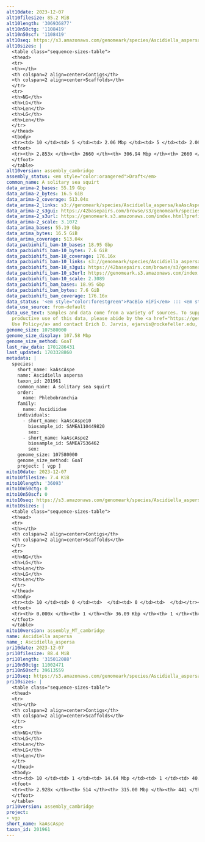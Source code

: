 ```yaml
---
alt10date: 2023-12-07
alt10filesize: 85.2 MiB
alt10length: '306936877'
alt10n50ctg: '1108419'
alt10n50scf: '1108419'
alt10seq: https://s3.amazonaws.com/genomeark/species/Ascidiella_aspersa/kaAscAspe10/assembly_cambridge/kaAscAspe10.alt.asm.20231207.fasta.gz
alt10sizes: |
  <table class="sequence-sizes-table">
  <thead>
  <tr>
  <th></th>
  <th colspan=2 align=center>Contigs</th>
  <th colspan=2 align=center>Scaffolds</th>
  </tr>
  <tr>
  <th>NG</th>
  <th>LG</th>
  <th>Len</th>
  <th>LG</th>
  <th>Len</th>
  </tr>
  </thead>
  <tbody>
  <tr><td> 10 </td><td> 5 </td><td> 2.06 Mbp </td><td> 5 </td><td> 2.06 Mbp </td></tr><tr><td> 20 </td><td> 10 </td><td> 1.71 Mbp </td><td> 10 </td><td> 1.71 Mbp </td></tr><tr><td> 30 </td><td> 17 </td><td> 1.47 Mbp </td><td> 17 </td><td> 1.47 Mbp </td></tr><tr><td> 40 </td><td> 26 </td><td> 1.24 Mbp </td><td> 26 </td><td> 1.24 Mbp </td></tr><tr style="background-color:#cccccc;"><td> 50 </td><td> 35 </td><td> 1.11 Mbp </td><td> 35 </td><td> 1.11 Mbp </td></tr><tr><td> 60 </td><td> 45 </td><td> 1.02 Mbp </td><td> 45 </td><td> 1.02 Mbp </td></tr><tr><td> 70 </td><td> 56 </td><td> 0.96 Mbp </td><td> 56 </td><td> 0.96 Mbp </td></tr><tr><td> 80 </td><td> 67 </td><td> 0.88 Mbp </td><td> 67 </td><td> 0.88 Mbp </td></tr><tr><td> 90 </td><td> 80 </td><td> 0.82 Mbp </td><td> 80 </td><td> 0.82 Mbp </td></tr><tr><td> 100 </td><td> 94 </td><td> 0.76 Mbp </td><td> 94 </td><td> 0.76 Mbp </td></tr></tbody>
  <tfoot>
  <tr><th> 2.853x </th><th> 2660 </th><th> 306.94 Mbp </th><th> 2660 </th><th> 306.94 Mbp </th></tr>
  </tfoot>
  </table>
alt10version: assembly_cambridge
assembly_status: <em style="color:orangered">Draft</em>
common_name: A solitary sea squirt
data_arima-2_bases: 55.19 Gbp
data_arima-2_bytes: 16.5 GiB
data_arima-2_coverage: 513.04x
data_arima-2_links: s3://genomeark/species/Ascidiella_aspersa/kaAscAspe2/genomic_data/arima/<br>
data_arima-2_s3gui: https://42basepairs.com/browse/s3/genomeark/species/Ascidiella_aspersa/kaAscAspe2/genomic_data/arima/
data_arima-2_s3url: https://genomeark.s3.amazonaws.com/index.html?prefix=species/Ascidiella_aspersa/kaAscAspe2/genomic_data/arima/
data_arima-2_scale: 3.1072
data_arima_bases: 55.19 Gbp
data_arima_bytes: 16.5 GiB
data_arima_coverage: 513.04x
data_pacbiohifi_bam-10_bases: 18.95 Gbp
data_pacbiohifi_bam-10_bytes: 7.6 GiB
data_pacbiohifi_bam-10_coverage: 176.16x
data_pacbiohifi_bam-10_links: s3://genomeark/species/Ascidiella_aspersa/kaAscAspe10/genomic_data/pacbio_hifi/<br>
data_pacbiohifi_bam-10_s3gui: https://42basepairs.com/browse/s3/genomeark/species/Ascidiella_aspersa/kaAscAspe10/genomic_data/pacbio_hifi/
data_pacbiohifi_bam-10_s3url: https://genomeark.s3.amazonaws.com/index.html?prefix=species/Ascidiella_aspersa/kaAscAspe10/genomic_data/pacbio_hifi/
data_pacbiohifi_bam-10_scale: 2.3089
data_pacbiohifi_bam_bases: 18.95 Gbp
data_pacbiohifi_bam_bytes: 7.6 GiB
data_pacbiohifi_bam_coverage: 176.16x
data_status: '<em style="color:forestgreen">PacBio HiFi</em> ::: <em style="color:forestgreen">Arima</em>'
data_use_source: from-default
data_use_text: Samples and data come from a variety of sources. To support fair and
  productive use of this data, please abide by the <a href="https://genome10k.soe.ucsc.edu/data-use-policies/">Data
  Use Policy</a> and contact Erich D. Jarvis, ejarvis@rockefeller.edu, with any questions.
genome_size: 107580000
genome_size_display: 107.58 Mbp
genome_size_method: GoaT
last_raw_data: 1701286431
last_updated: 1703328860
metadata: |
  species:
    short_name: kaAscAspe
    name: Ascidiella aspersa
    taxon_id: 201961
    common_name: A solitary sea squirt
    order:
      name: Phlebobranchia
    family:
      name: Ascidiidae
    individuals:
      - short_name: kaAscAspe10
        biosample_id: SAMEA110449820
        sex:
      - short_name: kaAscAspe2
        biosample_id: SAMEA7536462
        sex:
    genome_size: 107580000
    genome_size_method: GoaT
    project: [ vgp ]
mito10date: 2023-12-07
mito10filesize: 7.4 KiB
mito10length: '36093'
mito10n50ctg: 0
mito10n50scf: 0
mito10seq: https://s3.amazonaws.com/genomeark/species/Ascidiella_aspersa/kaAscAspe10/assembly_MT_cambridge/kaAscAspe10.MT.20231207.fasta.gz
mito10sizes: |
  <table class="sequence-sizes-table">
  <thead>
  <tr>
  <th></th>
  <th colspan=2 align=center>Contigs</th>
  <th colspan=2 align=center>Scaffolds</th>
  </tr>
  <tr>
  <th>NG</th>
  <th>LG</th>
  <th>Len</th>
  <th>LG</th>
  <th>Len</th>
  </tr>
  </thead>
  <tbody>
  <tr><td> 10 </td><td> 0 </td><td>  </td><td> 0 </td><td>  </td></tr><tr><td> 20 </td><td> 0 </td><td>  </td><td> 0 </td><td>  </td></tr><tr><td> 30 </td><td> 0 </td><td>  </td><td> 0 </td><td>  </td></tr><tr><td> 40 </td><td> 0 </td><td>  </td><td> 0 </td><td>  </td></tr><tr style="background-color:#cccccc;"><td> 50 </td><td> 0 </td><td style="background-color:#ff8888;">  </td><td> 0 </td><td style="background-color:#ff8888;">  </td></tr><tr><td> 60 </td><td> 0 </td><td>  </td><td> 0 </td><td>  </td></tr><tr><td> 70 </td><td> 0 </td><td>  </td><td> 0 </td><td>  </td></tr><tr><td> 80 </td><td> 0 </td><td>  </td><td> 0 </td><td>  </td></tr><tr><td> 90 </td><td> 0 </td><td>  </td><td> 0 </td><td>  </td></tr><tr><td> 100 </td><td> 0 </td><td>  </td><td> 0 </td><td>  </td></tr></tbody>
  <tfoot>
  <tr><th> 0.000x </th><th> 1 </th><th> 36.09 Kbp </th><th> 1 </th><th> 36.09 Kbp </th></tr>
  </tfoot>
  </table>
mito10version: assembly_MT_cambridge
name: Ascidiella aspersa
name_: Ascidiella_aspersa
pri10date: 2023-12-07
pri10filesize: 88.4 MiB
pri10length: '315012088'
pri10n50ctg: 11002471
pri10n50scf: 39613559
pri10seq: https://s3.amazonaws.com/genomeark/species/Ascidiella_aspersa/kaAscAspe10/assembly_cambridge/kaAscAspe10.pri.asm.20231207.fasta.gz
pri10sizes: |
  <table class="sequence-sizes-table">
  <thead>
  <tr>
  <th></th>
  <th colspan=2 align=center>Contigs</th>
  <th colspan=2 align=center>Scaffolds</th>
  </tr>
  <tr>
  <th>NG</th>
  <th>LG</th>
  <th>Len</th>
  <th>LG</th>
  <th>Len</th>
  </tr>
  </thead>
  <tbody>
  <tr><td> 10 </td><td> 1 </td><td> 14.64 Mbp </td><td> 1 </td><td> 40.90 Mbp </td></tr><tr><td> 20 </td><td> 2 </td><td> 12.60 Mbp </td><td> 1 </td><td> 40.90 Mbp </td></tr><tr><td> 30 </td><td> 3 </td><td> 12.13 Mbp </td><td> 1 </td><td> 40.90 Mbp </td></tr><tr><td> 40 </td><td> 4 </td><td> 11.29 Mbp </td><td> 2 </td><td> 39.61 Mbp </td></tr><tr style="background-color:#cccccc;"><td> 50 </td><td> 5 </td><td style="background-color:#88ff88;"> 11.00 Mbp </td><td> 2 </td><td style="background-color:#88ff88;"> 39.61 Mbp </td></tr><tr><td> 60 </td><td> 6 </td><td> 10.14 Mbp </td><td> 2 </td><td> 39.61 Mbp </td></tr><tr><td> 70 </td><td> 7 </td><td> 9.93 Mbp </td><td> 2 </td><td> 39.61 Mbp </td></tr><tr><td> 80 </td><td> 8 </td><td> 9.55 Mbp </td><td> 3 </td><td> 37.85 Mbp </td></tr><tr><td> 90 </td><td> 9 </td><td> 9.51 Mbp </td><td> 3 </td><td> 37.85 Mbp </td></tr><tr><td> 100 </td><td> 10 </td><td> 9.04 Mbp </td><td> 3 </td><td> 37.85 Mbp </td></tr></tbody>
  <tfoot>
  <tr><th> 2.928x </th><th> 514 </th><th> 315.00 Mbp </th><th> 441 </th><th> 315.01 Mbp </th></tr>
  </tfoot>
  </table>
pri10version: assembly_cambridge
project:
- vgp
short_name: kaAscAspe
taxon_id: 201961
---
```

